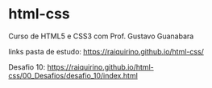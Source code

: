 # html-css
Curso de HTML5 e CSS3 com Prof. Gustavo Guanabara

links
pasta de estudo: https://raiquirino.github.io/html-css/

Desafio 10: https://raiquirino.github.io/html-css/00_Desafios/desafio_10/index.html
